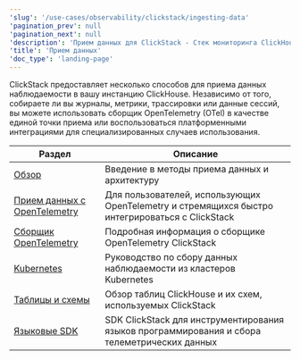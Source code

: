```yaml
---
'slug': '/use-cases/observability/clickstack/ingesting-data'
'pagination_prev': null
'pagination_next': null
'description': 'Прием данных для ClickStack - Стек мониторинга ClickHouse'
'title': 'Прием данных'
'doc_type': 'landing-page'
---
```


ClickStack предоставляет несколько способов для приема данных наблюдаемости в вашу инстанцию ClickHouse. Независимо от того, собираете ли вы журналы, метрики, трассировки или данные сессий, вы можете использовать сборщик OpenTelemetry (OTel) в качестве единой точки приема или воспользоваться платформенными интеграциями для специализированных случаев использования.

| Раздел | Описание |
|------|-------------|
| [Обзор](/use-cases/observability/clickstack/ingesting-data/overview) | Введение в методы приема данных и архитектуру |
| [Прием данных с OpenTelemetry](/use-cases/observability/clickstack/ingesting-data/opentelemetry) | Для пользователей, использующих OpenTelemetry и стремящихся быстро интегрироваться с ClickStack |
| [Сборщик OpenTelemetry](/use-cases/observability/clickstack/ingesting-data/otel-collector) | Подробная информация о сборщике OpenTelemetry ClickStack |
| [Kubernetes](/use-cases/observability/clickstack/ingesting-data/kubernetes) | Руководство по сбору данных наблюдаемости из кластеров Kubernetes |
| [Таблицы и схемы](/use-cases/observability/clickstack/ingesting-data/schemas) | Обзор таблиц ClickHouse и их схем, используемых ClickStack |
| [Языковые SDK](/use-cases/observability/clickstack/sdks) | SDK ClickStack для инструментирования языков программирования и сбора телеметрических данных |
